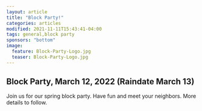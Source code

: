 ```yaml
---
layout: article
title: "Block Party!"
categories: articles
modified: 2021-11-11T15:43:41-04:00
tags: general,block party
sponsors: "bottom"
image:
  feature: Block-Party-Logo.jpg
  teaser: Block-Party-Logo.jpg
---
```


## Block Party, March 12, 2022 (Raindate March 13)

Join us for our spring block party. Have fun and meet your neighbors. More details to follow. 
